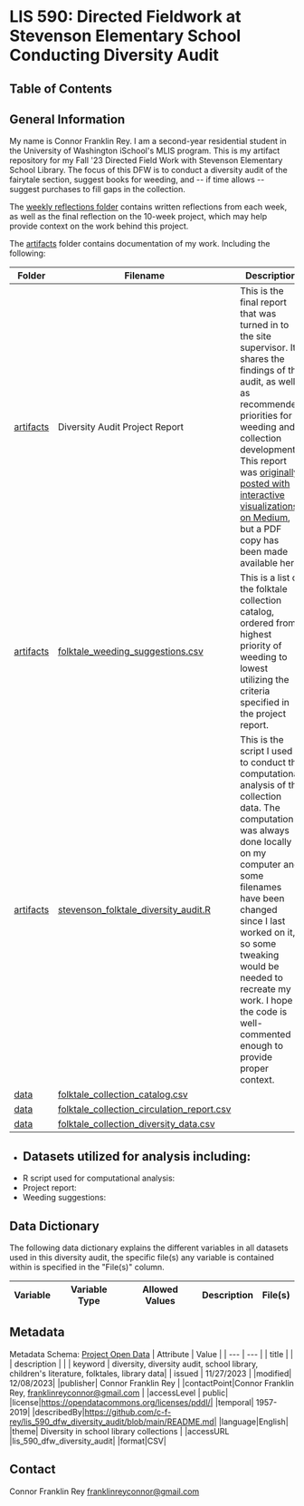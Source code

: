 # LIS 590: Directed Fieldwork at Stevenson Elementary School Conducting Diversity Audit

## Table of Contents

## General Information

My name is Connor Franklin Rey. I am a second-year residential student in the University of Washington iSchool's MLIS program. This is my artifact repository for my Fall '23 Directed Field Work with Stevenson Elementary School Library. The focus of this DFW is to conduct a diversity audit of the fairytale section, suggest books for weeding, and -- if time allows -- suggest purchases to fill gaps in the collection.

The [weekly reflections folder](https://github.com/c-f-rey/lis_590_dfw_diversity_audit/tree/main/weekly_reflections) contains written reflections from each week, as well as the final reflection on the 10-week project, which may help provide context on the work behind this project.

The [artifacts](https://github.com/c-f-rey/lis_590_dfw_diversity_audit/tree/main/artifacts) folder contains documentation of my work. Including the following:

| Folder | Filename | Description |
| --- | --- | --- |
| [artifacts](https://github.com/c-f-rey/lis_590_dfw_diversity_audit/tree/main/artifacts) | Diversity Audit Project Report | This is the final report that was turned in to the site supervisor. It shares the findings of the audit, as well as recommended priorities for weeding and collection development. This report was [originally posted with interactive visualizations on Medium](https://medium.com/@franklinreyconnor/diversity-audit-of-stevenson-elementary-school-librarys-folktale-collection-b1d77c874ae0), but a PDF copy has been made available here.|
| [artifacts](https://github.com/c-f-rey/lis_590_dfw_diversity_audit/tree/main/artifacts) | [folktale_weeding_suggestions.csv](https://github.com/c-f-rey/lis_590_dfw_diversity_audit/blob/main/artifacts/folktale_weeding_suggestions.csv) | This is a list of the folktale collection catalog, ordered from highest priority of weeding to lowest utilizing the criteria specified in the project report. |
| [artifacts](https://github.com/c-f-rey/lis_590_dfw_diversity_audit/tree/main/artifacts) | [stevenson_folktale_diversity_audit.R](https://github.com/c-f-rey/lis_590_dfw_diversity_audit/blob/main/artifacts/stevenson_folktale_diversity_audit.R) | This is the script I used to conduct the computational analysis of the collection data. The computation was always done locally on my computer and some filenames have been changed since I last worked on it, so some tweaking would be needed to recreate my work. I hope the code is well-commented enough to provide proper context. |
| [data](https://github.com/c-f-rey/lis_590_dfw_diversity_audit/tree/main/artifacts/data) | [folktale_collection_catalog.csv](https://github.com/c-f-rey/lis_590_dfw_diversity_audit/blob/main/artifacts/data/folktale_collection_catalog.csv) | |
| [data](https://github.com/c-f-rey/lis_590_dfw_diversity_audit/tree/main/artifacts/data) | [folktale_collection_circulation_report.csv](https://github.com/c-f-rey/lis_590_dfw_diversity_audit/blob/main/artifacts/data/folktale_collection_circulation_report.csv) | |
| [data](https://github.com/c-f-rey/lis_590_dfw_diversity_audit/tree/main/artifacts/data) | [folktale_collection_diversity_data.csv](https://github.com/c-f-rey/lis_590_dfw_diversity_audit/blob/main/artifacts/data/folktale_collection_diversity_data.csv) | |


- Datasets utilized for analysis including:
    - 
- R script used for computational analysis:
- Project report:
- Weeding suggestions:

## Data Dictionary

The following data dictionary explains the different variables in all datasets used in this diversity audit, the specific file(s) any variable is contained within is specified in the "File(s)" column.

| Variable | Variable Type | Allowed Values | Description | File(s) |
| ------ | ------ | ------ | ----- | ----- |

## Metadata
Metadata Schema: [Project Open Data](https://resources.data.gov/resources/dcat-us)
| Attribute | Value |
| --- | --- |
| title |  |
| description |  |
| keyword | diversity, diversity audit, school library, children's literature, folktales, library data|
| issued | 11/27/2023 |
|modified| 12/08/2023|
|publisher| Connor Franklin Rey |
|contactPoint|Connor Franklin Rey, franklinreyconnor@gmail.com |
|accessLevel | public|
|license|https://opendatacommons.org/licenses/pddl/|
|temporal| 1957-2019|
|describedBy|https://github.com/c-f-rey/lis_590_dfw_diversity_audit/blob/main/README.md|
|language|English|
|theme| Diversity in school library collections |
|accessURL |lis_590_dfw_diversity_audit|
|format|CSV|


## Contact
Connor Franklin Rey  franklinreyconnor@gmail.com
